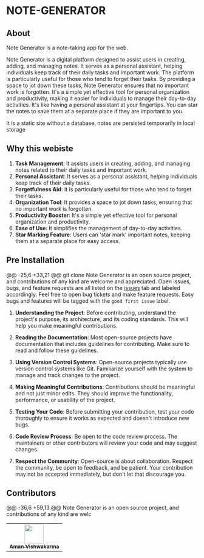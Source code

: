# NOTE-GENERATOR

## About

Note Generator is a note-taking app for the web.

Note Generator is a digital platform designed to assist users in creating, adding, and managing notes. It serves as a personal assistant, helping individuals keep track of their daily tasks and important work. The platform is particularly useful for those who tend to forget their tasks. By providing a space to jot down these tasks, Note Generator ensures that no important work is forgotten. It's a simple yet effective tool for personal organization and productivity, making it easier for individuals to manage their day-to-day activities. It's like having a personal assistant at your fingertips. You can star the notes to save them at a separate place if they are important to you. 

It is a static site without a database, notes are persisted temporarily in local storage
## Why this webiste

1. **Task Management**: It assists users in creating, adding, and managing notes related to their daily tasks and important work.
2. **Personal Assistant**: It serves as a personal assistant, helping individuals keep track of their daily tasks.
3. **Forgetfulness Aid**: It is particularly useful for those who tend to forget their tasks.
4. **Organization Tool**: It provides a space to jot down tasks, ensuring that no important work is forgotten.
5. **Productivity Booster**: It's a simple yet effective tool for personal organization and productivity.
6. **Ease of Use**: It simplifies the management of day-to-day activities.
7. **Star Marking Feature**: Users can 'star mark' important notes, keeping them at a separate place for easy access.

## Pre Installation

@@ -25,6 +33,21 @@ git clone <repo-link or ssh>
Note Generator is an open source project, and contributions of any kind are welcome and appreciated. Open issues, bugs, and feature requests are all listed on the [issues](https://github.com/) tab and labeled accordingly. Feel free to open bug tickets and make feature requests. Easy bugs and features will be tagged with the `good first issue` label.


1. **Understanding the Project**: Before contributing, understand the project's purpose, its architecture, and its coding standards. This will help you make meaningful contributions.

2. **Reading the Documentation**: Most open-source projects have documentation that includes guidelines for contributing. Make sure to read and follow these guidelines.

3. **Using Version Control Systems**: Open-source projects typically use version control systems like Git. Familiarize yourself with the system to manage and track changes to the project.

4. **Making Meaningful Contributions**: Contributions should be meaningful and not just minor edits. They should improve the functionality, performance, or usability of the project.

5. **Testing Your Code**: Before submitting your contribution, test your code thoroughly to ensure it works as expected and doesn't introduce new bugs.

6. **Code Review Process**: Be open to the code review process. The maintainers or other contributors will review your code and may suggest changes.

7. **Respect the Community**: Open-source is about collaboration. Respect the community, be open to feedback, and be patient. Your contribution may not be accepted immediately, but don't let that discourage you.


## Contributors

<table>
@@ -36,6 +59,13 @@ Note Generator is an open source project, and contributions of any kind are welc
    </a>
    <br />
    </td>
    <td align="center"><a href="https://github.com/AMANVISHWAKARMA27">
    <img src="https://avatars.githubusercontent.com/u/143862235?s=400&v=4" width="50px;" alt=""/>
    <br />
    <sub><b>Aman Vishwakarma</b></sub>
    </a>
    <br />
    </td>

  </tr>


